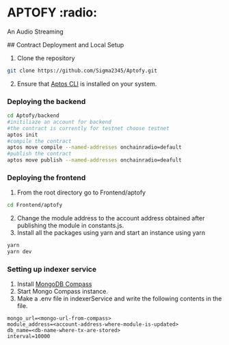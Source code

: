 <h1>APTOFY :radio:</h1>
<p>An Audio Streaming </p>
## Contract Deployment and Local Setup

1. Clone the repository
```bash
git clone https://github.com/Sigma2345/Aptofy.git
```
2. Ensure that <a href="https://aptos.dev/tools/aptos-cli/install-cli/">Aptos CLI</a> is installed on your system. 
### Deploying the backend
```bash
cd Aptofy/backend
#initiliaze an account for backend 
#the contract is currently for testnet choose testnet
aptos init 
#compile the contract
aptos move compile --named-addresses onchainradio=default
#publish the contract
aptos move publish --named-addresses onchainradio=deafult
```

### Deploying the frontend
1. From the root directory go to Frontend/aptofy
```bash
cd Frontend/aptofy
```
2. Change the module address to the account address obtained after publishing the module in constants.js. 
3. Install all the packages using yarn and start an instance using yarn
```bash
yarn 
yarn dev
```
### Setting up indexer service
1. Install <a href="https://www.mongodb.com/docs/compass/current/install/">MongoDB Compass</a>
2. Start Mongo Compass instance. 
3. Make a .env file in indexerService and write the following contents in the file. 
```.env
mongo_url=<mongo-url-from-compass>
module_address=<account-address-where-module-is-updated>
db_name=<db-name-where-tx-are-stored>
interval=10000
```

